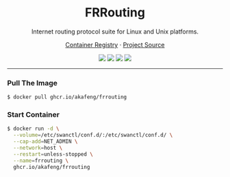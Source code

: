 <h1 align="center">FRRouting</h1>

<p align="center">Internet routing protocol suite for Linux and Unix platforms.</p>

<p align="center">
    <a href="https://ghcr.io/akafeng/frrouting">Container Registry</a> ·
    <a href="https://github.com/FRRouting/frr">Project Source</a>
</p>

<p align="center">
    <img src="https://img.shields.io/github/workflow/status/akafeng/docker-frrouting/Docker%20Build" />
    <img src="https://img.shields.io/github/last-commit/akafeng/docker-frrouting" />
    <img src="https://img.shields.io/github/v/release/akafeng/docker-frrouting" />
    <img src="https://img.shields.io/github/release-date/akafeng/docker-frrouting" />
</p>

---

### Pull The Image

```bash
$ docker pull ghcr.io/akafeng/frrouting
```

### Start Container

```bash
$ docker run -d \
  --volume=/etc/swanctl/conf.d/:/etc/swanctl/conf.d/ \
  --cap-add=NET_ADMIN \
  --network=host \
  --restart=unless-stopped \
  --name=frrouting \
  ghcr.io/akafeng/frrouting
```
